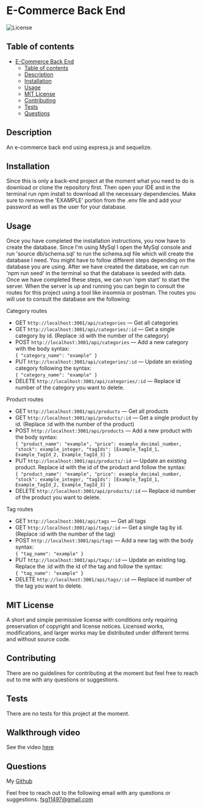 # E-Commerce Back End

![License](https://img.shields.io/badge/license-mit-GREEN.svg)

## Table of contents

- [E-Commerce Back End](#e-commerce-back-end)
  - [Table of contents](#table-of-contents)
  - [Description](#description)
  - [Installation](#installation)
  - [Usage](#usage)
  - [MIT License](#mit-license)
  - [Contributing](#contributing)
  - [Tests](#tests)
  - [Questions](#questions)

## Description

An e-commerce back end using express.js and sequelize.

## Installation

Since this is only a back-end project at the moment what you need to do is download or clone the repository first. Then open your IDE and in the terminal run npm install to download all the necessary dependencies. Make sure to remove the 'EXAMPLE' portion from the .env file and add your password as well as the user for your database.

## Usage

Once you have completed the installation instructions, you now have to create the database. Since I'm using MySql I open the MySql console and run 'source db/schema.sql' to run the schema.sql file which will create the database I need. You might have to follow different steps depending on the database you are using. After we have created the database, we can run 'npm run seed' in the terminal so that the database is seeded with data. Once we have completed these steps, we can run 'npm start' to start the server. When the server is up and running you can begin to consult the routes for this project using a tool like insomnia or postman. The routes you will use to consult the database are the following:

Category routes

- GET `http://localhost:3001/api/categories` &mdash; Get all categories
- GET `http://localhost:3001/api/categories/:id` &mdash; Get a single category by id. (Replace :id with the number of the category)
- POST `http://localhost:3001/api/categories` &mdash; Add a new category with the body syntax: <br>`{
	 "category_name": "example"
}`
- PUT `http://localhost:3001/api/categories/:id` &mdash; Update an existing category following the syntax: <br>`{
	"category_name": "example"
}`
- DELETE `http://localhost:3001/api/categories/:id` &mdash; Replace id number of the category you want to delete.

Product routes

- GET `http://localhost:3001/api/products` &mdash; Get all products
- GET `http://localhost:3001/api/products/:id` &mdash; Get a single product by id. (Replace :id with the number of the product)
- POST `http://localhost:3001/api/products` &mdash; Add a new product with the body syntax: <br>`{
  "product_name": "example",
  "price": example_decimal_number,
  "stock": example_integer,
  "tagIds": [Example_TagId_1, Example_TagId_2, Example_TagId_3]
}`
- PUT `http://localhost:3001/api/products/:id` &mdash; Update an existing product. Replace id with the id of the product and follow the syntax: <br>`{
  "product_name": "example",
  "price": example_decimal_number,
  "stock": example_integer,
  "tagIds": [Example_TagId_1, Example_TagId_2, Example_TagId_3]
}`
- DELETE `http://localhost:3001/api/products/:id` &mdash; Replace id number of the product you want to delete.

Tag routes

- GET `http://localhost:3001/api/tags` &mdash; Get all tags
- GET `http://localhost:3001/api/tags/:id` &mdash; Get a single tag by id. (Replace :id with the number of the tag)
- POST `http://localhost:3001/api/tags` &mdash; Add a new tag with the body syntax: <br>`{
	 "tag_name": "example"
}`
- PUT `http://localhost:3001/api/tags/:id` &mdash; Update an existing tag. Replace the :id with the id of the tag and follow the syntax: <br>`{
	 "tag_name": "example"
}`
- DELETE `http://localhost:3001/api/tags/:id` &mdash; Replace id number of the tag you want to delete.

## MIT License

A short and simple permissive license with conditions only requiring preservation of copyright and license notices. Licensed works, modifications, and larger works may be distributed under different terms and without source code.

## Contributing

There are no guidelines for contributing at the moment but feel free to reach out to me with any questions or suggestions.

## Tests

There are no tests for this project at the moment.

## Walkthrough video
See the video [here](#https://drive.google.com/file/d/1mFvtZJV3T9gKkVtxRkL2cDOP_Qu8-34Y/view)

## Questions

My [Github](#https://github.com/Fer-117)

Feel free to reach out to the following email with any questions or suggestions.
fsg11497@gmail.com
